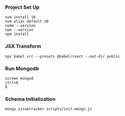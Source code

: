 ### Project Set Up

```
nvm install 10
nvm alias default 10
node --version
npm --version
npm install
```



### JSX Transform
```
npx babel src --presets @babel/react --out-dir public
```

### Run Mongodb
```
screen mongod
ctrl+A
D
```

### Schema Initialization
```
mongo issuetracker scripts/init.mongo.js
```

